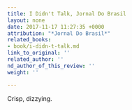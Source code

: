 ```yaml
---
title: I Didn't Talk, Jornal Do Brasil
layout: none
date: 2017-11-17 11:27:35 +0000
attribution: "*Jornal Do Brasil*"
related_books:
- book/i-didn-t-talk.md
link_to_original: ''
related_author: ''
nd_author_of_this_review: ''
weight: ''

---
```

Crisp, dizzying.